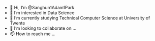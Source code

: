 - 👋 Hi, I’m @Sanghun1Adam1Park
- 👀 I’m interested in Data Science 
- 🌱 I’m currently studying Technical Computer Science at University of Twente 
- 💞️ I’m looking to collaborate on ...
- 📫 How to reach me ...

<!---
Sanghun1Adam1Park/Sanghun1Adam1Park is a ✨ special ✨ repository because its `README.md` (this file) appears on your GitHub profile.
You can click the Preview link to take a look at your changes.
--->
